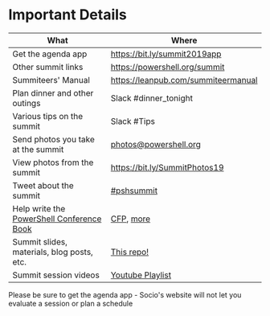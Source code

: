 # Important Details

| What | Where |
| ---- | ----- |
| Get the agenda app | https://bit.ly/summit2019app |
| Other summit links | https://powershell.org/summit |
| Summiteers' Manual | https://leanpub.com/summiteermanual
| Plan dinner and other outings | Slack #dinner_tonight |
| Various tips on the summit | Slack #Tips |
| Send photos you take at the summit | photos@powershell.org |
| View photos from the summit | https://bit.ly/SummitPhotos19 |
| Tweet about the summit | [#pshsummit](https://twitter.com/search?q=%23pshsummit) |
| Help write the [PowerShell Conference Book](https://leanpub.com/powershell-conference-book) | [CFP](https://docs.google.com/forms/d/e/1FAIpQLSfOfrbbn4NoDJKvRmrtlKVN4B2hOJ7Zj84vHgy1Bz7mHZxWDA/viewform), [more](https://twitter.com/barbariankb/status/1128790924249784320) |
| Summit slides, materials, blog posts, etc. | [This repo!](https://github.com/devops-collective-inc/summit-materials/tree/master/2019) |
| Summit session videos | [Youtube Playlist](https://www.youtube.com/playlist?list=PLfeA8kIs7Cocir1-TuSN3mOnj3qzyRShA) |

Please be sure to get the agenda app - Socio's website will not let you evaluate a session or plan a schedule
